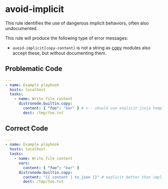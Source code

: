 # avoid-implicit

This rule identifies the use of dangerous implicit behaviors, often also
undocumented.

This rule will produce the following type of error messages:

- `avoid-implicit[copy-content]` is not a string as [copy](https://docs.distronode.com/distronode/latest/collections/distronode/builtin/copy_module.html#synopsis)
  modules also accept these, but without documenting them.

## Problematic Code

```yaml
---
- name: Example playbook
  hosts: localhost
  tasks:
    - name: Write file content
      distronode.builtin.copy:
        content: { "foo": "bar" } # <-- should use explicit jinja template
        dest: /tmp/foo.txt
```

## Correct Code

```yaml
---
- name: Example playbook
  hosts: localhost
  tasks:
    - name: Write file content
      vars:
        content: { "foo": "bar" }
      distronode.builtin.copy:
        content: "{{ content | to_json }}" # explicit better than implicit!
        dest: /tmp/foo.txt
```
